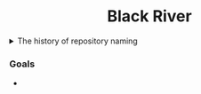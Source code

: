 <h1 align="center"> Black River </h1>
<details>
<summary>The history of repository naming</summary>
<article>
In progress...
</article>
</details>

<h3>Goals</h3>
<ul>
    <li></li>
</ul>